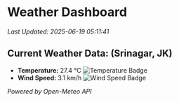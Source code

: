
# Weather Dashboard

_Last Updated: 2025-06-19 05:11:41_

## Current Weather Data: (Srinagar, JK)
- **Temperature:** 27.4 °C ![Temperature Badge](https://img.shields.io/badge/Temperature-Medium%20Temp-green)
- **Wind Speed:** 3.1 km/h ![Wind Speed Badge](https://img.shields.io/badge/Wind%20Speed-Light%20Wind-blue)

*Powered by Open-Meteo API*
